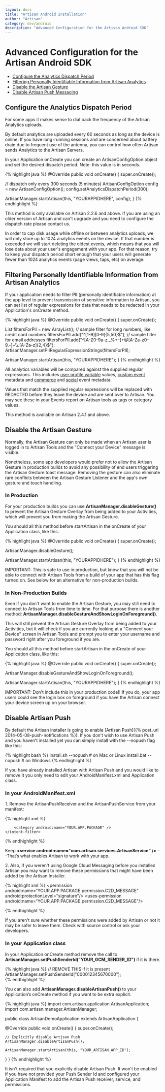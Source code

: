 ```yaml
---
layout: docs
title: "Artisan Android Installation"
author: "Artisan"
category: dev/android
description: "Advanced Configuration for the Artisan Android SDK"
---
```


# Advanced Configuration for the Artisan Android SDK

<ul>
  <li><a href="#configure-the-analytics-dispatch-period">Configure the Analytics Dispatch Period</a></li>
  <li><a href="#pii-filters">Filtering Personally Identifiable Information from Artisan Analytics</a></li>
  <li><a href="#disable-the-artisan-gesture">Disable the Artisan Gesture</a></li>
  <li><a href="#disable-artisan-push">Disable Artisan Push Messaging</a></li>
</ul>

## Configure the Analytics Dispatch Period

For some apps it makes sense to dial back the frequency of the Artisan Analytics uploads.

By default analytics are uploaded every 60 seconds as long as the device is online. If you have long-running sessions and are concerned about battery drain due to frequent use of the antenna, you can control how often Artisan sends Analytics to the Artisan Servers.

In your Application onCreate you can create an ArtisanConfigOption object and set the desired dispatch period. Note: this value is in seconds.

{% highlight java %}
@Override
public void onCreate() {
  super.onCreate();

  // dispatch only every 300 seconds (5 minutes)
  ArtisanConfigOption config = new ArtisanConfigOption();
  config.setAnalyticsDispatchPeriod(300);

  ArtisanManager.startArtisan(this, "YOURAPPIDHERE", config);
}
{% endhighlight %}

<div class="note note-important">
  <p>This method is only available on Artisan 2.2.6 and above. If you are using an older version of Artisan and can't upgrade and you need to configure the dispatch rate please contact us.</p>
</div>

<div class="note note-hint">
  <p>In order to cap disk usage while offline or between analytics uploads, we will only store up to 1024 analytics events on the device. If that number is exceeded we will start deleting the oldest events, which means that you will lose data about your user's engagement with your app. For that reason, try to keep your dispatch period short enough that your users will generate fewer than 1024 analytics events (page views, taps, etc) on average.</p>
</div>

<div id="pii-filters"></div>

## Filtering Personally Identifiable Information from Artisan Analytics

If your application needs to filter PII (personally identifiable information) at the app level to prevent transmission of sensitive information to Artisan, you can set list of regular expressions for data that needs to be redacted in your Application's onCreate method.

{% highlight java %}
@Override
public void onCreate() {
  super.onCreate();

  List<String> filtersForPII = new ArrayList<String>();
  // sample filter for long numbers, like credit card numbers
  filtersForPII.add("^[1-9][0-9]{5,50}$");
  // sample filter for email addresses
  filtersForPII.add("^[A-Z0-9a-z._%+-]+@[A-Za-z0-9.-]+\\.[A-Za-z]{2,4}$");
  ArtisanManager.setPIIRegularExpressionStrings(filtersForPII);

  ArtisanManager.startArtisan(this, "YOURAPPIDHERE");
}
{% endhighlight %}

All analytics variables will be compared against the supplied regular expressions. This includes <a href="/dev/android/user-profiles/">user profile variable</a> values, <a href="/dev/android/event-tracking/#trackevent">custom event</a> metadata and <a href="/dev/android/event-tracking/#commerce">commerce</a> and <a href="/dev/android/event-tracking/#social">social</a> event metadata.

Values that match the supplied regular expressions will be replaced with REDACTED before they leave the device and are sent over to Artisan. You may see these in your Events report on Artisan tools as tags or category values.

<div class="note note-hint">
<p>This method is available on Artisan 2.4.1 and above.</p>
</div>

## Disable the Artisan Gesture

Normally, the Artisan Gesture can only be made when an Artisan user is logged in to Artisan Tools and the "Connect your Device" message is visible.

Nonetheless, some app developers would prefer not to allow the Artisan Gesture in production builds to avoid any possibility of end users triggering the Artisan Gesture toast message. Removing the gesture can also eliminate rare conflicts between the Artisan Gesture Listener and the app's own gesture and touch handling.

### In Production

For your production builds you can use **ArtisanManager.disableGesture()** to prevent the Artisan Gesture Overlay from being added to your Activities, which will prevent you from making the Artisan Gesture.

You should all this method before startArtisan in the onCreate of your Application class, like this:

{% highlight java %}
@Override
public void onCreate() {
  super.onCreate();

  ArtisanManager.disableGesture();

  ArtisanManager.startArtisan(this, "YOURAPPIDHERE");
}
{% endhighlight %}


<div class="note note-hint">
  <p>IMPORTANT: This is safe to use in production, but know that you will not be able to connect with Artisan Tools from a build of your app that has this flag turned on. See below for an alternative for non-production builds.</p>
</div>

### In Non-Production Builds

Even if you don't want to enable the Artisan Gesture, you may still need to connect to Artisan Tools from time to time. For that purpose there is another method: **ArtisanManager.disableGestureAndShowLoginOnForeground()**.

This will still prevent the Artisan Gesture Overlay from being added to your Activities, but it will check if you are currently looking at a "Connect your Device" screen in Artisan Tools and prompt you to enter your username and password right after you foreground if you are.

You should all this method before startArtisan in the onCreate of your Application class, like this:

{% highlight java %}
@Override
public void onCreate() {
  super.onCreate();

  ArtisanManager.disableGestureAndShowLoginOnForeground();

  ArtisanManager.startArtisan(this, "YOURAPPIDHERE");
}
{% endhighlight %}

<div class="note note-important">
  <p>IMPORTANT: Don't include this in your production code!! If you do, your app users could see the login box on foreground if you have the Artisan connect your device screen up on your browser.</p>
</div>

## Disable Artisan Push

By default the Artisan installer is going to enable [Artisan Push]({% post_url 2014-05-08-push-notifications %}). If you don't wish to use Artisan Push and you haven't installed yet you can simply install with the --nopush flag like this:

{% highlight bash %}
install.sh --nopush  # on Mac or Linux
install.bat --nopush  # on Windows
{% endhighlight %}

If you have already installed Artisan with Artisan Push and you would like to remove it you only need to edit your AndroidManifest.xml and Application class.

### In your AndroidManifest.xml

1\. Remove the ArtisanPushReceiver and the ArtisanPushService from your manifest:

{% highlight xml %}
<receiver android:name="com.artisan.push.ArtisanPushReceiver"
    android:permission="com.google.android.c2dm.permission.SEND" >
    <intent-filter>
        <action android:name="com.google.android.c2dm.intent.RECEIVE" />

        <category android:name="YOUR.APP.PACKAGE" />
    </intent-filter>
</receiver>
<service android:name="com.artisan.push.ArtisanPushService" />
{% endhighlight %}

<div class="note note-important">
<p>Keep <strong>&lt;service android:name="com.artisan.services.ArtisanService" /&gt;</strong> --That’s what enables Artisan to work with your app.</p>
</div>

2\. Also, if you weren't using Google Cloud Messaging before you installed Artisan you may want to remove these permissions that might have been added by the Artisan Installer.

{% highlight xml %}
<permission android:name=“YOUR.APP.PACKAGE.permission.C2D_MESSAGE" android:protectionLevel="signature"/>
<uses-permission android:name=“YOUR.APP.PACKAGE.permission.C2D_MESSAGE"/>
<uses-permission android:name="android.permission.WAKE_LOCK"/>
<uses-permission android:name="com.google.android.c2dm.permission.RECEIVE"/>

<meta-data android:name="com.google.android.gms.version" android:value="@integer/google_play_services_version" />
{% endhighlight %}

<div class="note note-hint">
  <p>If you aren't sure whether these permissions were added by Artisan or not it may be safer to leave them. Check with source control or ask your developers.</p>
</div>

### In your Application class

In your Application onCreate method remove the call to **ArtisanManager.setPushSenderId("YOUR_GCM_SENDER_ID")** if it is there.

{% highlight java %}
// REMOVE THIS if it is present
ArtisanManager.setPushSenderId("000012345670000");  
{% endhighlight %}

You can also add **ArtisanManager.disableArtisanPush()** to your Application’s onCreate method if you want to be extra explicit.

{% highlight java %}
import com.artisan.application.ArtisanApplication;
import com.artisan.manager.ArtisanManager;

public class ArtisanDemoApplication extends ArtisanApplication {

  @Override
  public void onCreate() {
    super.onCreate();

    // Explicitly disable Artisan Push
    ArtisanManager.disableArtisanPush();

    ArtisanManager.startArtisan(this, "YOUR_ARTISAN_APP_ID");
  }
}
{% endhighlight %}

<div class="note note-hint">
  <p>It isn't required that you explicitly disable Artisan Push. It won't be enabled if you have not provided your Push Sender Id and configured your Application Manifest to add the Artisan Push receiver, service, and permissions.</p>
</div>
